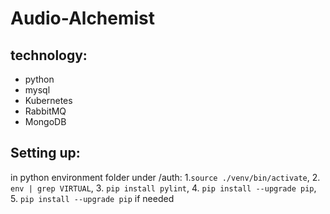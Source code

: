# Audio-Alchemist

## technology:
- python
- mysql
- Kubernetes
- RabbitMQ
- MongoDB

## Setting up:
   in python environment folder under /auth:
    1.`source ./venv/bin/activate`,
    2. `env | grep VIRTUAL`,
    3. `pip install pylint`,
    4. `pip install --upgrade pip`,
    5. `pip install --upgrade pip` if needed
